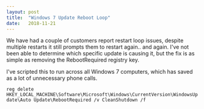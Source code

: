 ```yaml
---
layout: post
title:  "Windows 7 Update Reboot Loop"
date:   2018-11-21
---
```


We have had a couple of customers report restart loop issues, despite multiple restarts it still prompts them to restart again.. and again. I've not been able to determine which specific update is causing it, but the fix is as simple as removing the RebootRequired registry key.

I've scripted this to run across all Windows 7 computers, which has saved as a lot of unnecessary phone calls.

`reg delete HKEY_LOCAL_MACHINE\Software\Microsoft\Windows\CurrentVersion\WindowsUpdate\Auto Update\RebootRequired /v CleanShutdown /f`